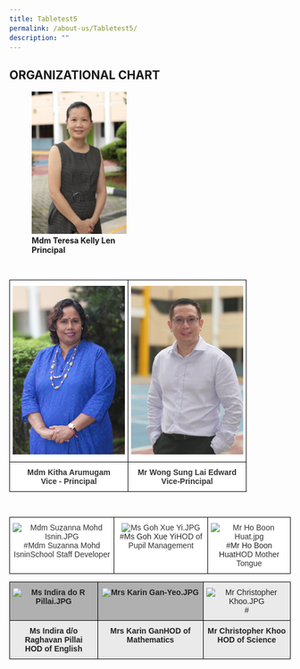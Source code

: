 ```yaml
---
title: Tabletest5
permalink: /about-us/Tabletest5/
description: ""
---
```

## ORGANIZATIONAL CHART

<figure>
<img style="width:40%" src="/images/Mdm%20Teresa%20Kelly%20Len.jpeg"> 
	<figcaption><b>Mdm Teresa Kelly Len</b><br>	<b>Principal</b></figcaption>
</figure>

<br>

<style type="text/css">
.tg  {border-collapse:collapse;border-spacing:0;}
.tg td{border-color:black;border-style:solid;border-width:1px;font-family:Arial, sans-serif;font-size:14px;
  overflow:hidden;padding:10px 5px;word-break:normal;}
.tg th{border-color:black;border-style:solid;border-width:1px;font-family:Arial, sans-serif;font-size:14px;
  font-weight:normal;overflow:hidden;padding:10px 5px;word-break:normal;}
.tg .tg-tlx9{background-color:#FFF;color:#333;text-align:center;vertical-align:top}
.tg .tg-apyk{background-color:#FFF;color:#333;font-weight:bold;text-align:center;vertical-align:top}
</style>
<table class="tg">
<thead>
  <tr>
    <th class="tg-tlx9"><img src="/images/Mdm%20Kitha%20Arumugam.jpeg" alt="Mdm Kitha Arumugam.jpg" width=201></th>
    <th class="tg-tlx9"><img src=/images/Mr%20Edward%20Wong.jpeg alt="Mr Edward Wong.jpg" width="201"></th>
  </tr>
</thead>
<tbody>
  <tr>
    <td class="tg-apyk"><span style="font-weight:bold;background-color:transparent">Mdm </span>Kitha Arumugam<br>Vice - Principal<br></td>
    <td class="tg-apyk"> Mr Wong Sung Lai  Edward<br>  Vice-Principal </td>
  </tr>
</tbody>
</table>

<br>


<style type="text/css">
.tg  {border-collapse:collapse;border-spacing:0;}
.tg td{border-color:black;border-style:solid;border-width:1px;font-family:Arial, sans-serif;font-size:14px;
  overflow:hidden;padding:10px 5px;word-break:normal;}
.tg th{border-color:black;border-style:solid;border-width:1px;font-family:Arial, sans-serif;font-size:14px;
  font-weight:normal;overflow:hidden;padding:10px 5px;word-break:normal;}
.tg .tg-tlx9{background-color:#FFF;color:#333;text-align:center;vertical-align:top}
</style>
<table class="tg">
<thead>
  <tr>
    <td class="tg-tlx9"><img src="https://bukittimahpri.moe.edu.sg/qql/slot/u750/Staff/Staff%202020/Mdm%20Suzanna%20Mohd%20Isnin.JPG" alt="Mdm Suzanna Mohd Isnin.JPG" width="210" height="315">#Mdm Suzanna Mohd IsninSchool Staff Developer<br></td>
    <td class="tg-tlx9"><img src="https://bukittimahpri.moe.edu.sg/qql/slot/u750/Staff/Staff%202020/Ms%20Goh%20Xue%20Yi.JPG" alt="Ms Goh Xue Yi.JPG" width="209"><span style="color:#222">#Ms Goh Xue Yi</span>HOD of Pupil Management</td>
    <td class="tg-tlx9"><img src="https://bukittimahpri.moe.edu.sg/qql/slot/u750/Staff/2021/Mr%20Ho%20Boon%20Huat.jpg" alt="Mr Ho Boon Huat.jpg" width="222" height="294"><span style="color:#222">#Mr Ho Boon Huat</span>HOD Mother Tongue</td>
  </tr>
</thead>
</table>


<style type="text/css">
.tg  {border-collapse:collapse;border-spacing:0;}
.tg td{border-color:black;border-style:solid;border-width:1px;font-family:Arial, sans-serif;font-size:14px;
  overflow:hidden;padding:10px 5px;word-break:normal;}
.tg th{border-color:black;border-style:solid;border-width:1px;font-family:Arial, sans-serif;font-size:14px;
  font-weight:normal;overflow:hidden;padding:10px 5px;word-break:normal;}
.tg .tg-n4qt{background-color:#EAEAEA;color:#222;font-weight:bold;text-align:center;vertical-align:top}
.tg .tg-ii8k{background-color:#EAEAEA;color:#222;text-align:center;vertical-align:top}
.tg .tg-pll1{background-color:#B0B0B0;color:#222;font-weight:bold;text-align:center;vertical-align:top}
</style>
<table class="tg">
<thead>
  <tr>
    <th class="tg-pll1"><img src="https://bukittimahpri.moe.edu.sg/qql/slot/u750/Staff/Staff%202020/Ms%20Indira%20do%20R%20Pillai.JPG" alt="Ms Indira do R Pillai.JPG" width="213"></th>
    <th class="tg-pll1"><img src="https://bukittimahpri.moe.edu.sg/qql/slot/u750/Staff/Staff%202020/Mrs%20Karin%20Gan-Yeo.JPG" alt="Mrs Karin Gan-Yeo.JPG" width="206"></th>
    <th class="tg-ii8k"><img src="https://bukittimahpri.moe.edu.sg/qql/slot/u768/Staff%20Photos/Website%20Staff%20Photo/Mr%20Christopher%20Khoo[1].JPG" alt="Mr Christopher Khoo.JPG" width="205" height="316"><span style="color:#222;background-color:#EAEAEA"># </span></th>
  </tr>
</thead>
<tbody>
  <tr>
    <td class="tg-n4qt">Ms Indira d/o Raghavan Pillai <br>HOD of English<br></td>
    <td class="tg-n4qt">Mrs Karin GanHOD of Mathematics</td>
    <td class="tg-n4qt">Mr Christopher Khoo <br>HOD of Science</td>
  </tr>
</tbody>
</table>